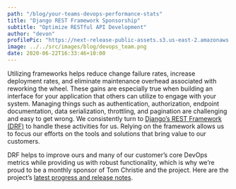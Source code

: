 ```yaml
---
path: "/blog/your-teams-devops-performance-stats"
title: "Django REST Framework Sponsorship"
subtitle: "Optimize RESTful API Development"
author: "devon"
profilePic: "https://next-release-public-assets.s3.us-east-2.amazonaws.com/devon_profile_pic.png"
image: ../../src/images/blog/devops_team.png
date: 2020-06-22T16:33:46+10:00
---
```


Utilizing frameworks helps reduce change failure rates, increase deployment
rates, and eliminate maintenance overhead associated with reworking the wheel.
These gains are especially true when building an interface for your application
that others can utilize to engage with your system. Managing things such as
authentication, authorization, endpoint documentation, data serialization, throttling,
and pagination are challenging and easy to get wrong. We consistently turn to [Django’s
REST Framework (DRF)](https://www.django-rest-framework.org/#) to handle these activities
for us. Relying on the framework allows
us to focus our efforts on the tools and solutions that bring value to our customers.

DRF helps to improve ours and many of our customer’s core DevOps metrics while providing
us with robust functionality, which is why we’re proud to be a monthly sponsor of Tom
Christie and the project. Here are the project’s
[latest progress and release notes](https://www.django-rest-framework.org/community/release-notes/).
